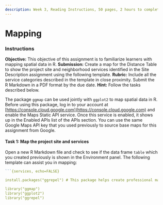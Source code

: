 ```yaml
---
description: Week 3, Reading Instructions, 50 pages, 2 hours to complete
---
```


# Mapping

### Instructions

**Objective:** This objective of this assignment is to familiarize learners with mapping spatial data in R. **Submission:** Create a map for the Distance Table to show the project site and neighborhood services identified in the Site Description assignment using the following template. **Rubric:** Include all the service categories described in the template in close proximity. Submit the R Markdown in a PDF format by the due date. **Hint:** Follow the tasks described below.

The package `ggmap` can be used jointly with `ggplot2` to map spatial data in R. Before using this package, log in to your account at [https://console.cloud.google.com](https://console.cloud.google.com) and enable the Maps Static API service. Once this service is enabled, it shows up in the Enabled APIs list of the APIs section. You can use the same Google Maps API key that you used previously to source base maps for this assignment from Google.&#x20;

#### Task 1: Map the project site and services

Open a new R Markdown file and check to see if the data frame `table` which you created previously is shown in the Environment panel. The following template can assist you in mapping:

````r
```{services, echo=FALSE}

install.packages("ggrepel") # This package helps create professional map labels

library("ggmap")
library("ggplot2")
library("ggrepel")



````
